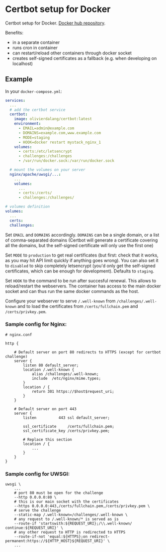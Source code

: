 # Certbot setup for Docker

Certbot setup for Docker. [Docker hub repository](https://hub.docker.com/r/olivierdalang/certbot/).

Benefits:
- in a separate container
- runs cron in container
- can restart/reload other containers through docker socket
- creates self-signed certificates as a fallback (e.g. when developing on localhost)

## Example

In your `docker-compose.yml`:

```yaml
services:
  ...
  # add the certbot service
  certbot:
    image: olivierdalang/certbot:latest
    environment:
      - EMAIL=admin@example.com
      - DOMAINS=example.com,www.example.com
      - MODE=staging
      - HOOK=docker restart mystack_nginx_1
    volumes:
      - certs:/etc/letsencrypt
      - challenges:/challenges
      - /var/run/docker.sock:/var/run/docker.sock

  # mount the volumes on your server
  nginx/apache/uwsgi/...:
    ...
    volumes:
      ...
      - certs:/certs/
      - challenges:/challenges/

# volumes definition
volumes:
  ...
  certs:
  challenges:
```

Set `EMAIL` and `DOMAINS` accordingly. `DOMAINS` can be a single domain, or a list of comma-separated domains (Certbot will generate a certificate covering all the domains, but the self-signed certificate will only use the first one)

Set `MODE` to `production` to get real certificates (but first: check that it works, as you may hit API limit quickly if anything goes wrong). You can also set it to `disabled` to skip completely letsencrypt (you'd only get the self-signed certificates, which can be enough for development). Defaults to `staging`.

Set `HOOK` to the command to be run after succesful renewal. This allows to reload/restart the webservers.
The container has access to the main docker socket and can thus run the same docker commands as the host.

Configure your webserver to serve `/.well-known` from `/challenges/.well-known` and to load the certificates from `/certs/fullchain.pem` and `/certs/privkey.pem`.

### Sample config for Nginx:

```nginx
# nginx.conf

http {

    # Default server on port 80 redirects to HTTPS (except for certbot challenge)
    server {
        listen 80 default_server;
        location /.well-known {
            alias /challenges/.well-known;
            include  /etc/nginx/mime.types;
        }
        location / {
            return 301 https://$host$request_uri;
        }
    }

    # Default server on port 443
    server {
        listen          443 ssl default_server;

        ssl_certificate     /certs/fullchain.pem;
        ssl_certificate_key /certs/privkey.pem;

        # Replace this section
        location / {
            ...
        }
    }
}
```

### Sample config for UWSGI:

```
uwsgi \
    ...
    # port 80 must be open for the challenge
    --http 0.0.0.0:80 \
    # this is our main socket with the certificates
    --https 0.0.0.0:443,/certs/fullchain.pem,/certs/privkey.pem \
    # serve the challenge
    --static-map /.well-known=/challenges/.well-known \
    # any request to /.well-known/* is served as is
    --route-if 'startswith:${REQUEST_URI};/\\.well-known/ continue:${REQUEST_URI}' \
    # any other request to HTTP is redirected to HTTPS
    --route-if-not 'equal:${HTTPS};on redirect-permanent:https://${HTTP_HOST}${REQUEST_URI}' \
    ...
```
